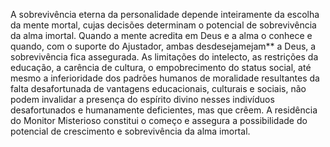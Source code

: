 ﻿A sobrevivência eterna da personalidade depende inteiramente da escolha da mente mortal, cujas decisões determinam o potencial de sobrevivência da alma imortal. Quando a mente acredita em Deus e a alma o conhece e quando, com o suporte do Ajustador, ambas desdesejamejam** a Deus, a sobrevivência fica assegurada. As limitações do intelecto, as restrições da educação, a carência de cultura, o empobrecimento do status social, até mesmo a inferioridade dos padrões humanos de moralidade resultantes da falta desafortunada de vantagens educacionais, culturais e sociais, não podem invalidar a presença do espírito divino nesses indivíduos desafortunados e humanamente deficientes, mas que crêem. A residência do Monitor Misterioso constitui o começo e assegura a possibilidade do potencial de crescimento e sobrevivência da alma imortal.